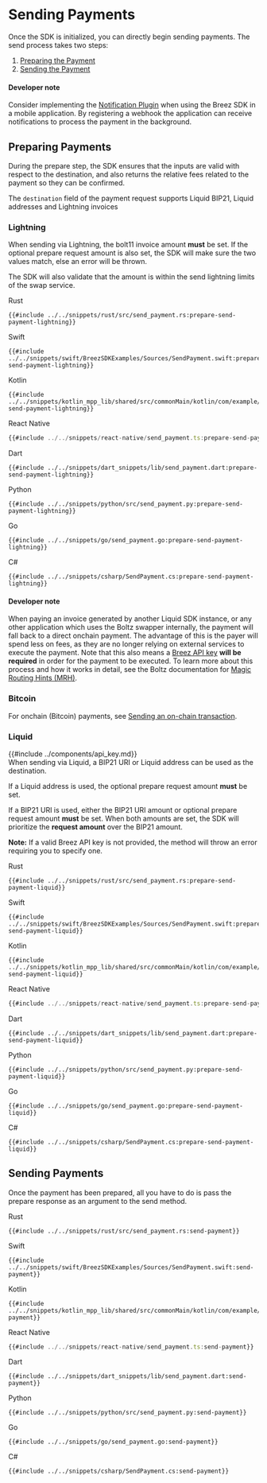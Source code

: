 # Sending Payments

Once the SDK is initialized, you can directly begin sending payments. The send process takes two steps:
1. [Preparing the Payment](send_payment.md#preparing-payments)
1. [Sending the Payment](send_payment.md#sending-payments-1)

<div class="warning">
<h4>Developer note</h4>
Consider implementing the <a href="/notifications/getting_started.md">Notification Plugin</a> when using the Breez SDK in a mobile application. By registering a webhook the application can receive notifications to process the payment in the background.
</div>

## Preparing Payments 
During the prepare step, the SDK ensures that the inputs are valid with respect to the destination,
and also returns the relative fees related to the payment so they can be confirmed. 

The `destination` field of the payment request supports Liquid BIP21, Liquid addresses and Lightning invoices

### Lightning
When sending via Lightning, the bolt11 invoice amount **must** be set. If the optional prepare request amount is also set, the SDK will make sure the two values match, else an error will be thrown. 

The SDK will also validate that the amount is within the send lightning limits of the swap service.

<custom-tabs category="lang">
<div slot="title">Rust</div>
<section>

```rust,ignore
{{#include ../../snippets/rust/src/send_payment.rs:prepare-send-payment-lightning}}
```
</section>

<div slot="title">Swift</div>
<section>

```swift,ignore
{{#include ../../snippets/swift/BreezSDKExamples/Sources/SendPayment.swift:prepare-send-payment-lightning}}
```
</section>

<div slot="title">Kotlin</div>
<section>

```kotlin,ignore
{{#include ../../snippets/kotlin_mpp_lib/shared/src/commonMain/kotlin/com/example/kotlinmpplib/SendPayment.kt:prepare-send-payment-lightning}}
```
</section>

<div slot="title">React Native</div>
<section>

```typescript
{{#include ../../snippets/react-native/send_payment.ts:prepare-send-payment-lightning}}
```
</section>

<div slot="title">Dart</div>
<section>

```dart,ignore
{{#include ../../snippets/dart_snippets/lib/send_payment.dart:prepare-send-payment-lightning}}
```
</section>

<div slot="title">Python</div>
<section>

```python,ignore 
{{#include ../../snippets/python/src/send_payment.py:prepare-send-payment-lightning}}
```
</section>

<div slot="title">Go</div>
<section>

```go,ignore
{{#include ../../snippets/go/send_payment.go:prepare-send-payment-lightning}}
```
</section>

<div slot="title">C#</div>
<section>

```cs,ignore
{{#include ../../snippets/csharp/SendPayment.cs:prepare-send-payment-lightning}}
```
</section>
</custom-tabs>

<div class="warning">
<h4>Developer note</h4>
When paying an invoice generated by another Liquid SDK instance, or any other application which uses the Boltz swapper internally, the payment will fall back to a direct onchain payment. 
The advantage of this is the payer will spend less on fees, as they are no longer relying on external services to execute the payment. 
Note that this also means a <a target="_blank" href="{{api_key_form_uri}}">Breez API key</a> <b>will be required</b> in order for the payment to be executed. 
To learn more about this process and how it works in detail, see the Boltz documentation for  <a target="_blank" href="https://docs.boltz.exchange/v/api/magic-routing-hints">Magic Routing Hints (MRH)</a>.
</div>

### Bitcoin

For onchain (Bitcoin) payments, see [Sending an on-chain transaction](pay_onchain.md).

<div class="tagged-title">
  <h3>Liquid</h3>
  {{#include ../components/api_key.md}}
</div>
When sending via Liquid, a BIP21 URI or Liquid address can be used as the destination. 

If a Liquid address is used, the optional prepare request amount **must** be set. 

If a BIP21 URI is used, either the BIP21 URI amount or optional prepare request amount **must** be set. When both amounts are set, the SDK will prioritize the **request amount** over the BIP21 amount.

**Note:** If a valid Breez API key is not provided, the method will throw an error requiring you to specify one.

<custom-tabs category="lang">
<div slot="title">Rust</div>
<section>

```rust,ignore
{{#include ../../snippets/rust/src/send_payment.rs:prepare-send-payment-liquid}}
```
</section>

<div slot="title">Swift</div>
<section>

```swift,ignore
{{#include ../../snippets/swift/BreezSDKExamples/Sources/SendPayment.swift:prepare-send-payment-liquid}}
```
</section>

<div slot="title">Kotlin</div>
<section>

```kotlin,ignore
{{#include ../../snippets/kotlin_mpp_lib/shared/src/commonMain/kotlin/com/example/kotlinmpplib/SendPayment.kt:prepare-send-payment-liquid}}
```
</section>

<div slot="title">React Native</div>
<section>

```typescript
{{#include ../../snippets/react-native/send_payment.ts:prepare-send-payment-liquid}}
```
</section>

<div slot="title">Dart</div>
<section>

```dart,ignore
{{#include ../../snippets/dart_snippets/lib/send_payment.dart:prepare-send-payment-liquid}}
```
</section>

<div slot="title">Python</div>
<section>

```python,ignore 
{{#include ../../snippets/python/src/send_payment.py:prepare-send-payment-liquid}}
```
</section>

<div slot="title">Go</div>
<section>

```go,ignore
{{#include ../../snippets/go/send_payment.go:prepare-send-payment-liquid}}
```
</section>

<div slot="title">C#</div>
<section>

```cs,ignore
{{#include ../../snippets/csharp/SendPayment.cs:prepare-send-payment-liquid}}
```
</section>
</custom-tabs>

## Sending Payments
Once the payment has been prepared, all you have to do is pass the prepare response as an argument to the
send method.

<custom-tabs category="lang">
<div slot="title">Rust</div>
<section>

```rust,ignore
{{#include ../../snippets/rust/src/send_payment.rs:send-payment}}
```
</section>

<div slot="title">Swift</div>
<section>

```swift,ignore
{{#include ../../snippets/swift/BreezSDKExamples/Sources/SendPayment.swift:send-payment}}
```
</section>

<div slot="title">Kotlin</div>
<section>

```kotlin,ignore
{{#include ../../snippets/kotlin_mpp_lib/shared/src/commonMain/kotlin/com/example/kotlinmpplib/SendPayment.kt:send-payment}}
```
</section>

<div slot="title">React Native</div>
<section>

```typescript
{{#include ../../snippets/react-native/send_payment.ts:send-payment}}
```
</section>

<div slot="title">Dart</div>
<section>

```dart,ignore
{{#include ../../snippets/dart_snippets/lib/send_payment.dart:send-payment}}
```
</section>

<div slot="title">Python</div>
<section>

```python,ignore 
{{#include ../../snippets/python/src/send_payment.py:send-payment}}
```
</section>

<div slot="title">Go</div>
<section>

```go,ignore
{{#include ../../snippets/go/send_payment.go:send-payment}}
```
</section>

<div slot="title">C#</div>
<section>

```cs,ignore
{{#include ../../snippets/csharp/SendPayment.cs:send-payment}}
```
</section>
</custom-tabs>
